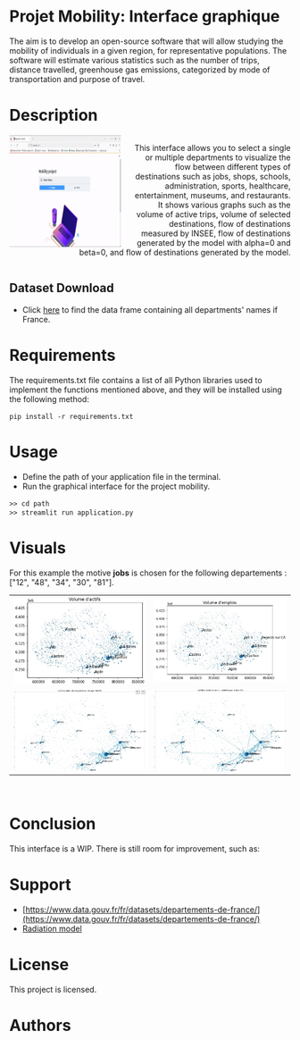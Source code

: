 # Projet Mobility: Interface graphique
The aim is to develop an open-source software that will allow studying the mobility of individuals in a given region, for representative populations. The software will estimate various statistics such as the number of trips, distance travelled, greenhouse gas emissions, categorized by mode of transportation and purpose of travel.
# Description
<div style="overflow: auto;">
  <img src="up1.gif" alt="GIF Image" style="float: left; margin-right: 20px;" width="200" height="200">
  <p style="text-align: right;">This interface allows you to select a single or multiple departments to visualize the flow between different types of destinations such as jobs, shops, schools, administration, sports, healthcare, entertainment, museums, and restaurants. It shows various graphs such as the volume of active trips, volume of selected destinations, flow of destinations measured by INSEE, flow of destinations generated by the model with alpha=0 and beta=0, and flow of destinations generated by the model.</p>
</div>

## Dataset Download

* Click [here](https://www.data.gouv.fr/fr/datasets/departements-de-france/) to find the data frame containing all departments' names if France. 


# Requirements
The requirements.txt file contains a list of all Python libraries used to implement the functions mentioned above, and they will be installed using the following method:
```
pip install -r requirements.txt
```
# Usage
* Define the path of your application file in the terminal.
* Run the graphical interface for the project mobility.
```
>> cd path
>> streamlit run application.py
```
# Visuals
For this example the motive **jobs** is chosen for the following departements : ["12", "48", "34", "30", "81"].
<table>
  <tr>
    <td><img src="actif.JPG"></td>
    <td><img src="emp.JPG"></td>
  </tr>
  <tr>
    <td><img src="insee.JPG"></td>
    <td><img src="fin.JPG"></td>
  </tr>
</table
<br>
<br>

# Conclusion
This interface is a WIP.
There is still room for improvement, such as: 

# Support
* [https://www.data.gouv.fr/fr/datasets/departements-de-france/](https://www.data.gouv.fr/fr/datasets/departements-de-france/)
* [Radiation model ](https://www.researchgate.net/publication/284712241_A_Generalized_Radiation_Model_for_Human_Mobility_Spatial_Scale_Searching_Direction_and_Trip_Constraint)


# License
This project is licensed.
# Authors
